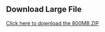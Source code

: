 ## Download Large File
[Click here to download the 800MB ZIP](https://drive.google.com/file/d/1Zmh0JHyhjUw3puSn-jZzyig_VAjMER41/view?usp=sharing)
